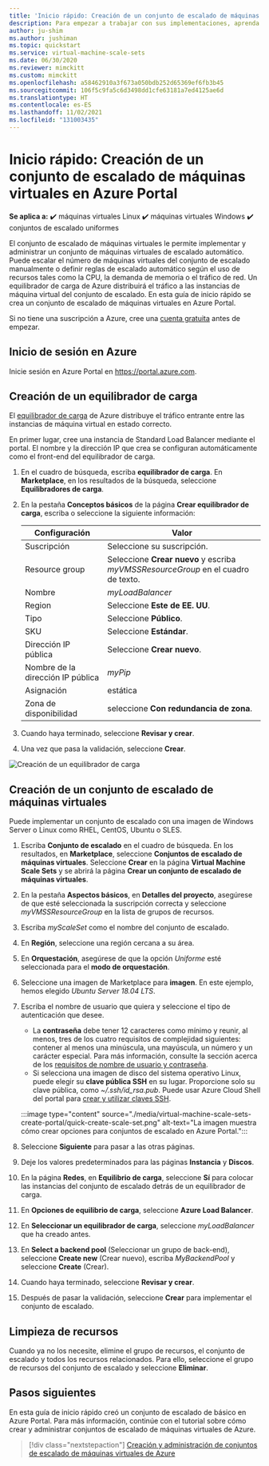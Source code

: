 ```yaml
---
title: 'Inicio rápido: Creación de un conjunto de escalado de máquinas virtuales en Azure Portal'
description: Para empezar a trabajar con sus implementaciones, aprenda a crear rápidamente una escala de máquina virtual Azure Portal.
author: ju-shim
ms.author: jushiman
ms.topic: quickstart
ms.service: virtual-machine-scale-sets
ms.date: 06/30/2020
ms.reviewer: mimckitt
ms.custom: mimckitt
ms.openlocfilehash: a58462910a3f673a050bdb252d65369ef6fb3b45
ms.sourcegitcommit: 106f5c9fa5c6d3498dd1cfe63181a7ed4125ae6d
ms.translationtype: HT
ms.contentlocale: es-ES
ms.lasthandoff: 11/02/2021
ms.locfileid: "131003435"
---
```

# <a name="quickstart-create-a-virtual-machine-scale-set-in-the-azure-portal"></a>Inicio rápido: Creación de un conjunto de escalado de máquinas virtuales en Azure Portal

**Se aplica a:** :heavy_check_mark: máquinas virtuales Linux :heavy_check_mark: máquinas virtuales Windows :heavy_check_mark: conjuntos de escalado uniformes

El conjunto de escalado de máquinas virtuales le permite implementar y administrar un conjunto de máquinas virtuales de escalado automático. Puede escalar el número de máquinas virtuales del conjunto de escalado manualmente o definir reglas de escalado automático según el uso de recursos tales como la CPU, la demanda de memoria o el tráfico de red. Un equilibrador de carga de Azure distribuirá el tráfico a las instancias de máquina virtual del conjunto de escalado. En esta guía de inicio rápido se crea un conjunto de escalado de máquinas virtuales en Azure Portal.

Si no tiene una suscripción a Azure, cree una [cuenta gratuita](https://azure.microsoft.com/free/?WT.mc_id=A261C142F) antes de empezar.


## <a name="log-in-to-azure"></a>Inicio de sesión en Azure
Inicie sesión en Azure Portal en https://portal.azure.com.

## <a name="create-a-load-balancer"></a>Creación de un equilibrador de carga

El [equilibrador de carga](../load-balancer/load-balancer-overview.md) de Azure distribuye el tráfico entrante entre las instancias de máquina virtual en estado correcto. 

En primer lugar, cree una instancia de Standard Load Balancer mediante el portal. El nombre y la dirección IP que crea se configuran automáticamente como el front-end del equilibrador de carga.

1. En el cuadro de búsqueda, escriba **equilibrador de carga**. En **Marketplace**, en los resultados de la búsqueda, seleccione **Equilibradores de carga**.
1. En la pestaña **Conceptos básicos** de la página **Crear equilibrador de carga**, escriba o seleccione la siguiente información:

    | Configuración                 | Valor   |
    | ---| ---|
    | Suscripción  | Seleccione su suscripción.    |    
    | Resource group | Seleccione **Crear nuevo** y escriba *myVMSSResourceGroup* en el cuadro de texto.|
    | Nombre           | *myLoadBalancer*         |
    | Region         | Seleccione **Este de EE. UU**.       |
    | Tipo          | Seleccione **Público**.       |
    | SKU           | Seleccione **Estándar**.       |
    | Dirección IP pública | Seleccione **Crear nuevo**. |
    | Nombre de la dirección IP pública  | *myPip*   |
    | Asignación| estática |
    | Zona de disponibilidad | seleccione **Con redundancia de zona**. |

1. Cuando haya terminado, seleccione **Revisar y crear**. 
1. Una vez que pasa la validación, seleccione **Crear**. 

![Creación de un equilibrador de carga](./media/virtual-machine-scale-sets-create-portal/load-balancer.png)

## <a name="create-virtual-machine-scale-set"></a>Creación de un conjunto de escalado de máquinas virtuales
Puede implementar un conjunto de escalado con una imagen de Windows Server o Linux como RHEL, CentOS, Ubuntu o SLES.

1. Escriba **Conjunto de escalado** en el cuadro de búsqueda. En los resultados, en **Marketplace**, seleccione **Conjuntos de escalado de máquinas virtuales**. Seleccione **Crear** en la página **Virtual Machine Scale Sets** y se abrirá la página **Crear un conjunto de escalado de máquinas virtuales**. 
1. En la pestaña **Aspectos básicos**, en **Detalles del proyecto**, asegúrese de que esté seleccionada la suscripción correcta y seleccione *myVMSSResourceGroup* en la lista de grupos de recursos. 
1. Escriba *myScaleSet* como el nombre del conjunto de escalado.
1. En **Región**, seleccione una región cercana a su área.
1. En **Orquestación**, asegúrese de que la opción *Uniforme* esté seleccionada para el **modo de orquestación**. 
1. Seleccione una imagen de Marketplace para **imagen**. En este ejemplo, hemos elegido *Ubuntu Server 18.04 LTS*.
1. Escriba el nombre de usuario que quiera y seleccione el tipo de autenticación que desee.
   - La **contraseña** debe tener 12 caracteres como mínimo y reunir, al menos, tres de los cuatro requisitos de complejidad siguientes: contener al menos una minúscula, una mayúscula, un número y un carácter especial. Para más información, consulte la sección acerca de los [requisitos de nombre de usuario y contraseña](../virtual-machines/windows/faq.yml#what-are-the-password-requirements-when-creating-a-vm-).
   - Si selecciona una imagen de disco del sistema operativo Linux, puede elegir su **clave pública SSH** en su lugar. Proporcione solo su clave pública, como *~/.ssh/id_rsa.pub*. Puede usar Azure Cloud Shell del portal para [crear y utilizar claves SSH](../virtual-machines/linux/mac-create-ssh-keys.md).
   
    :::image type="content" source="./media/virtual-machine-scale-sets-create-portal/quick-create-scale-set.png" alt-text="La imagen muestra cómo crear opciones para conjuntos de escalado en Azure Portal.":::

1. Seleccione **Siguiente** para pasar a las otras páginas. 
1. Deje los valores predeterminados para las páginas **Instancia** y **Discos**.
1. En la página **Redes**, en **Equilibrio de carga**, seleccione **Sí** para colocar las instancias del conjunto de escalado detrás de un equilibrador de carga. 
1. En **Opciones de equilibrio de carga**, seleccione **Azure Load Balancer**.
1. En **Seleccionar un equilibrador de carga**, seleccione *myLoadBalancer* que ha creado antes.
1. En **Select a backend pool** (Seleccionar un grupo de back-end), seleccione **Create new** (Crear nuevo), escriba *MyBackendPool* y seleccione **Create** (Crear).
1. Cuando haya terminado, seleccione **Revisar y crear**. 
1. Después de pasar la validación, seleccione **Crear** para implementar el conjunto de escalado.


## <a name="clean-up-resources"></a>Limpieza de recursos
Cuando ya no los necesite, elimine el grupo de recursos, el conjunto de escalado y todos los recursos relacionados. Para ello, seleccione el grupo de recursos del conjunto de escalado y seleccione **Eliminar**.


## <a name="next-steps"></a>Pasos siguientes
En esta guía de inicio rápido creó un conjunto de escalado de básico en Azure Portal. Para más información, continúe con el tutorial sobre cómo crear y administrar conjuntos de escalado de máquinas virtuales de Azure.

> [!div class="nextstepaction"]
> [Creación y administración de conjuntos de escalado de máquinas virtuales de Azure](tutorial-create-and-manage-powershell.md)
